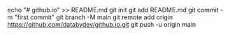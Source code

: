 echo "# github.io" >> README.md
git init
git add README.md
git commit -m "first commit"
git branch -M main
git remote add origin https://github.com/databydev/github.io.git
git push -u origin main
